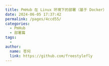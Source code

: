 ```yaml
---
title: PmHub 在 Linux 环境下的部署（基于 Docker）
date: 2024-06-05 17:37:42
permalink: /pages/4ccd55/
categories:
  - PmHub
  - 部署篇
tags:
  - 
author: 
  name: 苍何
  link: https://github.com/freestylefly
---
```

